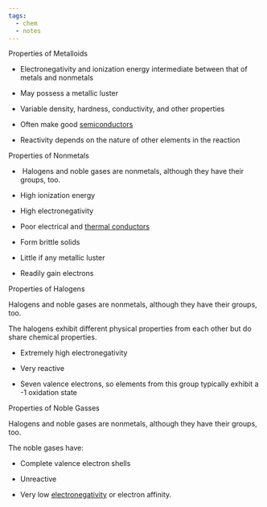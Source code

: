 ```yaml
---
tags:
  - chem
  - notes
---
```

Properties of Metalloids

  

- Electronegativity and ionization energy intermediate between that of metals and nonmetals
    
- May possess a metallic luster
    
- Variable density, hardness, conductivity, and other properties
    
- Often make good [semiconductors](https://www.thoughtco.com/what-is-a-semiconductor-1991409)
    
- Reactivity depends on the nature of other elements in the reaction
    

  
  

  
  

  
  

Properties of Nonmetals

-  Halogens and noble gases are nonmetals, although they have their groups, too.
    
- High ionization energy
    
- High electronegativity
    
- Poor electrical and [thermal conductors](https://www.thoughtco.com/definition-of-conductor-in-science-605845)
    
- Form brittle solids
    
- Little if any metallic luster
    
- Readily gain electrons
    

  

  

  

Properties of Halogens

  

Halogens and noble gases are nonmetals, although they have their groups, too. 

  
  

The halogens exhibit different physical properties from each other but do share chemical properties.

- Extremely high electronegativity
    
- Very reactive
    
- Seven valence electrons, so elements from this group typically exhibit a -1 oxidation state
    

Properties of Noble Gasses

  

Halogens and noble gases are nonmetals, although they have their groups, too.

  
The noble gases have:

- Complete valence electron shells
    
- Unreactive
    
- Very low [electronegativity](https://www.thoughtco.com/definition-of-electronegativity-604347) or electron affinity.